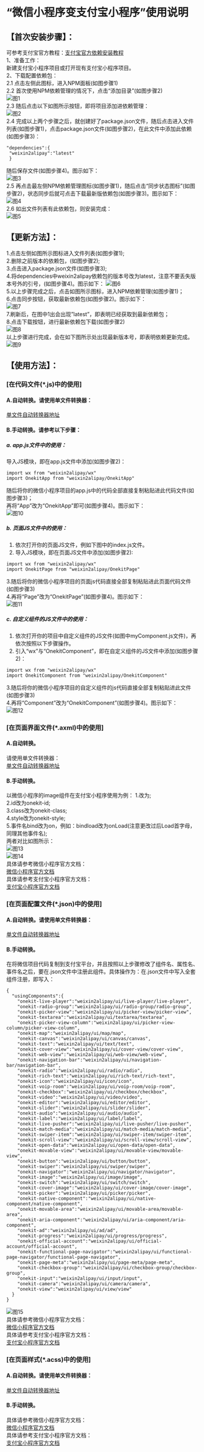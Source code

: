# “微信小程序变支付宝小程序”使用说明 
## 【首次安装步骤】：
可参考支付宝官方教程：[支付宝官方依赖安装教程](https://opendocs.alipay.com/mini/ide/npm-manage)  
1、准备工作：  
新建支付宝小程序项目或打开现有支付宝小程序项目。  
2、下载配置依赖包：  
 2.1 点击左侧此图标，进入NPM面板(如图步骤1)  
 2.2 首次使用NPM依赖管理的情况下，点击“添加目录”(如图步骤2)  
![图1](https://gitee.com/onekit/weixin2alipay/blob/master/readme/1.png)  
2.3 随后点击以下如图所示按钮，即将项目添加进依赖管理：  
![图2](https://github.com/www-onekit-cn/weixin2alipay/blob/8983e2658b667fc6377be70b469c8a8b8993c5f1/readme/2.png)  
2.4  完成以上两个步骤之后，就创建好了package.json文件，随后点击进入文件列表(如图步骤1)，点击package.json文件(如图步骤2)，在此文件中添加此依赖(如图步骤3)：  
```
"dependencies":{  
 "weixin2alipay":"latest"  
 }
```  
随后保存文件(如图步骤4)。图示如下：  
![图3](https://github.com/www-onekit-cn/weixin2alipay/blob/8983e2658b667fc6377be70b469c8a8b8993c5f1/readme/3.png)   
2.5 再点击最左侧NPM依赖管理图标(如图步骤1)，随后点击“同步状态图标”(如图步骤2)，状态同步后就可点击下载最新版依赖包(如图步骤3)。图示如下：  
![图4](https://github.com/www-onekit-cn/weixin2alipay/blob/8983e2658b667fc6377be70b469c8a8b8993c5f1/readme/4.png)  
2.6 如出文件列表有此依赖包，则安装完成：  
![图5](https://github.com/www-onekit-cn/weixin2alipay/blob/8983e2658b667fc6377be70b469c8a8b8993c5f1/readme/5.png)  
## 【更新方法】：  
1.点击左侧如图所示图标进入文件列表(如图步骤1);  
2.删除之前版本的依赖包，(如图步骤2);  
3.点击进入package.json文件(如图步骤3);  
4.将dependencies中weixin2alipay依赖包的版本号改为latest，注意不要丢失版本号外的引号，(如图步骤4)。图示如下：  ![图6](https://github.com/www-onekit-cn/weixin2alipay/blob/8983e2658b667fc6377be70b469c8a8b8993c5f1/readme/6.png)   
5.以上步骤完成之后，点击如图所示图标，进入NPM依赖管理(如图步骤1)；  
6.点击同步按钮，获取最新依赖包(如图步骤2)。图示如下：  
![图7](https://github.com/www-onekit-cn/weixin2alipay/blob/8983e2658b667fc6377be70b469c8a8b8993c5f1/readme/7.png)   
7.刷新后，在图中1出会出现”latest”，即表明已经获取到最新依赖包；  
8.点击下载按钮，进行最新依赖包下载(如图步骤2)  
![图8](https://github.com/www-onekit-cn/weixin2alipay/blob/8983e2658b667fc6377be70b469c8a8b8993c5f1/readme/8.png)  
以上步骤进行完成，会在如下图所示处出现最新版本号，即表明依赖更新完成。  
![图9](https://github.com/www-onekit-cn/weixin2alipay/blob/8983e2658b667fc6377be70b469c8a8b8993c5f1/readme/9.png)  
## 【使用方法】：  
### [在代码文件(*.js)中的使用]  
#### A.自动转换。请使用单文件转换器：  
[单文件自动转换器地址](https://www.onekit.cn/file/weixin/alipay/code.html)  
#### B.手动转换。请参考以下步骤：  
##### a.  app.js文件中的使用：  
 导入JS模块，即在app.js文件中添加(如图步骤2)：  
```
import wx from "weixin2alipay/wx"
import OnekitApp from "weixin2alipay/OnekitApp"
```  
 随后将你的微信小程序项目的app.js中的代码全部直接复制粘贴进此代码文件(如图步骤3)；  
 再将“App”改为“OnekitApp”即可(如图步骤4)。图示如下：  
 ![图10](https://github.com/www-onekit-cn/weixin2alipay/blob/8983e2658b667fc6377be70b469c8a8b8993c5f1/readme/10.png)  
##### b. 页面JS文件中的使用：  
 1. 依次打开你的页面JS文件，例如下图中的index.js文件。  
 2. 导入JS模块，即在页面JS文件中添加(如图步骤2):  
 ```
import wx from "weixin2alipay/wx"
import OnekitPage from "weixin2alipay/OnekitPage"
 ```  
 3.随后将你的微信小程序项目的页面js代码直接全部复制粘贴进此页面代码文件(如图步骤3)  
 4.再将“Page”改为“OnekitPage”(如图步骤4)。图示如下：  
 ![图11](https://github.com/www-onekit-cn/weixin2alipay/blob/8983e2658b667fc6377be70b469c8a8b8993c5f1/readme/11.png)  
##### c. 自定义组件的JS文件中的使用：  
 1. 依次打开你的项目中自定义组件的JS文件(如图中myComponent.js文件)，再依次按照以下步骤操作。  
 2. 引入“wx”与“OnekitComponent”，即在自定义组件的JS文件中添加(如图步骤2)：  
 ```
import wx from "weixin2alipay/wx"
import OnekitComponent from "weixin2alipay/OnekitComponent"
 ```  
 3.随后将你的微信小程序项目的自定义组件的js代码直接全部复制粘贴进此文件(如图步骤3)  
 4.再将“Component”改为“OnekitComponent”(如图步骤4)。图示如下：  
 ![图12](https://github.com/www-onekit-cn/weixin2alipay/blob/8983e2658b667fc6377be70b469c8a8b8993c5f1/readme/12.png)  
### [在页面界面文件(*.axml)中的使用]  
#### A.自动转换。  
请使用单文件转换器：  
[单文件自动转换器地址](https://www.onekit.cn/file/weixin/alipay/code.html)  
#### B.手动转换。  
以微信小程序的image组件在支付宝小程序使用为例：
1.<image></image>改为<onekit-image></onekit-image>;  
2.id改为onekit-id;  
3.class改为onekit-class;  
4.style改为onekit-style;  
5.事件名bind改为on，例如：bindload改为onLoad(注意更改过后Load首字母，同理其他事件名);  
两者对比如图所示：  
![图13](https://github.com/www-onekit-cn/weixin2alipay/blob/8983e2658b667fc6377be70b469c8a8b8993c5f1/readme/13.png)  
![图14](https://github.com/www-onekit-cn/weixin2alipay/blob/8983e2658b667fc6377be70b469c8a8b8993c5f1/readme/14.png)  
具体请参考微信小程序官方文档：  
[微信小程序官方文档](https://developers.weixin.qq.com/miniprogram/dev/reference/wxml/)  
具体请参考支付宝小程序官方文档：  
[支付宝小程序官方文档](https://opendocs.alipay.com/mini/framework/axml)  
### [在页面配置文件(*.json)中的使用]  
#### A.自动转换。请使用单文件转换器：  
[单文件自动转换器地址](https://www.onekit.cn/file/weixin/alipay/code.html)  
#### B.手动转换。  
在将微信项目代码复制到支付宝平台，并且按照以上步骤修改了组件名、属性名、事件名之后，要在.json文件中注册此组件。具体操作为：在.json文件中写入全套组件注册，即写入：
```
{
  "usingComponents":{
    "onekit-live-player":"weixin2alipay/ui/live-player/live-player",
    "onekit-radio-group":"weixin2alipay/ui/radio-group/radio-group",
    "onekit-picker-view":"weixin2alipay/ui/picker-view/picker-view",
    "onekit-textarea":"weixin2alipay/ui/textarea/textarea",
    "onekit-picker-view-column":"weixin2alipay/ui/picker-view-column/picker-view-column",
    "onekit-map":"weixin2alipay/ui/map/map",
    "onekit-canvas":"weixin2alipay/ui/canvas/canvas",
    "onekit-text":"weixin2alipay/ui/text/text",
    "onekit-cover-view":"weixin2alipay/ui/cover-view/cover-view",
    "onekit-web-view":"weixin2alipay/ui/web-view/web-view",
    "onekit-navigation-bar":"weixin2alipay/ui/navigation-bar/navigation-bar",
    "onekit-radio":"weixin2alipay/ui/radio/radio",
    "onekit-rich-text":"weixin2alipay/ui/rich-text/rich-text",
    "onekit-icon":"weixin2alipay/ui/icon/icon",
    "onekit-voip-room":"weixin2alipay/ui/voip-room/voip-room",
    "onekit-checkbox":"weixin2alipay/ui/checkbox/checkbox",
    "onekit-video":"weixin2alipay/ui/video/video",
    "onekit-editor":"weixin2alipay/ui/editor/editor",
    "onekit-slider":"weixin2alipay/ui/slider/slider",
    "onekit-audio":"weixin2alipay/ui/audio/audio",
    "onekit-label":"weixin2alipay/ui/label/label",
    "onekit-live-pusher":"weixin2alipay/ui/live-pusher/live-pusher",
    "onekit-match-media":"weixin2alipay/ui/match-media/match-media",
    "onekit-swiper-item":"weixin2alipay/ui/swiper-item/swiper-item",
    "onekit-scroll-view":"weixin2alipay/ui/scroll-view/scroll-view",
    "onekit-open-data":"weixin2alipay/ui/open-data/open-data",
    "onekit-movable-view":"weixin2alipay/ui/movable-view/movable-view",
    "onekit-button":"weixin2alipay/ui/button/button",
    "onekit-swiper":"weixin2alipay/ui/swiper/swiper",
    "onekit-navigator":"weixin2alipay/ui/navigator/navigator",
    "onekit-image":"weixin2alipay/ui/image/image",
    "onekit-switch":"weixin2alipay/ui/switch/switch",
    "onekit-cover-image":"weixin2alipay/ui/cover-image/cover-image",
    "onekit-picker":"weixin2alipay/ui/picker/picker",
    "onekit-native-component":"weixin2alipay/ui/native-component/native-component",
    "onekit-movable-area":"weixin2alipay/ui/movable-area/movable-area",
    "onekit-aria-component":"weixin2alipay/ui/aria-component/aria-component",
    "onekit-ad":"weixin2alipay/ui/ad/ad",
    "onekit-progress":"weixin2alipay/ui/progress/progress",
    "onekit-official-account":"weixin2alipay/ui/official-account/official-account",
    "onekit-functional-page-navigator":"weixin2alipay/ui/functional-page-navigator/functional-page-navigator",
    "onekit-page-meta":"weixin2alipay/ui/page-meta/page-meta",
    "onekit-checkbox-group":"weixin2alipay/ui/checkbox-group/checkbox-group",
    "onekit-input":"weixin2alipay/ui/input/input",
    "onekit-camera":"weixin2alipay/ui/camera/camera",
    "onekit-view":"weixin2alipay/ui/view/view"
  }
}
```  
![图15](https://github.com/www-onekit-cn/weixin2alipay/blob/8983e2658b667fc6377be70b469c8a8b8993c5f1/readme/15.png)  
具体请参考微信小程序官方文档：  
[微信小程序官方文档](https://developers.weixin.qq.com/miniprogram/dev/reference/configuration/page.html)  
具体请参考支付宝小程序官方文档：  
[支付宝小程序官方文档](https://opendocs.alipay.com/mini/framework/page-json)  
### [在页面样式(*.acss)中的使用]  
#### A.自动转换。请使用单文件转换器：  
[单文件自动转换器地址](https://www.onekit.cn/file/weixin/alipay/code.html)  
#### B.手动转换。  
具体请参考微信小程序官方文档：  
[微信小程序官方文档](https://developers.weixin.qq.com/miniprogram/dev/reference/wxs/)  
具体请参考支付宝小程序官方文档：  
[支付宝小程序官方文档](https://opendocs.alipay.com/mini/framework/acss)  
